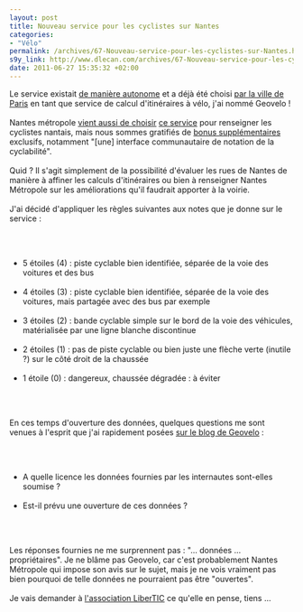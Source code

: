 ```yaml
--- 
layout: post
title: Nouveau service pour les cyclistes sur Nantes
categories: 
- "Vélo"
permalink: /archives/67-Nouveau-service-pour-les-cyclistes-sur-Nantes.html
s9y_link: http://www.dlecan.com/archives/67-Nouveau-service-pour-les-cyclistes-sur-Nantes.html
date: 2011-06-27 15:35:32 +02:00
---
```

<p>Le service existait <a href="http://www.geovelo.fr/">de manière autonome</a> et a déjà été choisi <a href="http://vgps.paris.fr/">par la ville de Paris</a> en tant que service de calcul d'itinéraires à vélo, j'ai nommé Geovelo !<br /><br />
Nantes métropole <a href="http://www.nantesmetropole.fr/actualite/l-actualite-thematique/le-plan-velo-trace-la-route-transport-et-deplacements-38586.kjsp">vient aussi de choisir</a> <a href="http://geovelo.nantesmetropole.fr/">ce service</a> pour renseigner les cyclistes nantais, mais nous sommes gratifiés de <a href="http://www.geovelo.fr/blog/20/06/2011/geovelo-nantes-metropole/">bonus supplémentaires</a> exclusifs, notamment &quot;[une] interface communautaire de notation de la cyclabilité&quot;.<br /><br />
Quid ? Il s'agit simplement de la possibilité d'évaluer les rues de Nantes de manière à affiner les calculs d'itinéraires ou bien à renseigner Nantes Métropole sur les améliorations qu'il faudrait apporter à la voirie.<br /><br />
J'ai décidé d'appliquer les règles suivantes aux notes que je donne sur le service :</p> <br />
<ul> <br />
<li>5 étoiles (4) : piste cyclable bien identifiée, séparée de la voie des voitures et des bus</li> <br />
<li>4 étoiles (3) : piste cyclable bien identifiée, séparée de la voie des voitures, mais partagée avec des bus par exemple<br /></li> <br />
<li>3 étoiles (2) : bande cyclable simple sur le bord de la voie des véhicules, matérialisée par une ligne blanche discontinue<br /></li> <br />
<li>2 étoiles (1) : pas de piste cyclable ou bien juste une flèche verte (inutile ?) sur le côté droit de la chaussée<br /></li> <br />
<li>1 étoile (0) : dangereux, chaussée dégradée : à éviter</li> <br />
</ul> <br />
<p>En ces temps d'ouverture des données, quelques questions me sont venues à l'esprit que j'ai rapidement posées <a href="http://www.geovelo.fr/blog/20/06/2011/geovelo-nantes-metropole/">sur le blog de Geovelo</a> :</p> <br />
<ul> <br />
<li>A quelle licence les données fournies par les internautes sont-elles soumise ?</li> <br />
<li>Est-il prévu une ouverture de ces données ?</li> <br />
</ul> <br />
<p>Les réponses fournies ne me surprennent pas : &quot;... données ... propriétaires&quot;. Je ne blâme pas Geovelo, car c'est probablement Nantes Métropole qui impose son avis sur le sujet, mais je ne vois vraiment pas bien pourquoi de telle données ne pourraient pas être &quot;ouvertes&quot;.<br /><br />
Je vais demander à <a href="http://libertic.wordpress.com/libertic/">l'association LiberTIC</a> ce qu'elle en pense, tiens ...</p>
